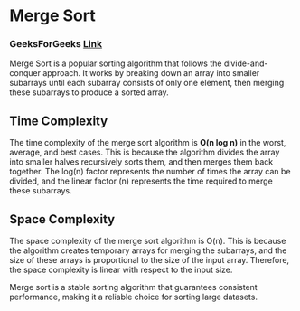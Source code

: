 # Merge Sort 
### GeeksForGeeks [Link](https://practice.geeksforgeeks.org/problems/quick-sort/1)

Merge Sort is a popular sorting algorithm that follows the divide-and-conquer approach. It works by breaking down an array into smaller subarrays until each subarray consists of only one element, then merging these subarrays to produce a sorted array.

## Time Complexity
The time complexity of the merge sort algorithm is **O(n log n)** in the worst, average, and best cases. This is because the algorithm divides the array into smaller halves recursively sorts them, and then merges them back together. The log(n) factor represents the number of times the array can be divided, and the linear factor (n) represents the time required to merge these subarrays.

## Space Complexity
The space complexity of the merge sort algorithm is O(n). This is because the algorithm creates temporary arrays for merging the subarrays, and the size of these arrays is proportional to the size of the input array. Therefore, the space complexity is linear with respect to the input size.

Merge sort is a stable sorting algorithm that guarantees consistent performance, making it a reliable choice for sorting large datasets.